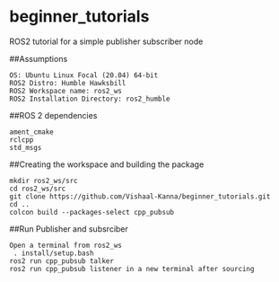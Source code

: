 # beginner_tutorials
ROS2 tutorial for a simple publisher subscriber node

##Assumptions
```
OS: Ubuntu Linux Focal (20.04) 64-bit
ROS2 Distro: Humble Hawksbill
ROS2 Workspace name: ros2_ws
ROS2 Installation Directory: ros2_humble
```

##ROS 2 dependencies
```
ament_cmake
rclcpp
std_msgs
```

##Creating the workspace and building the package
```
mkdir ros2_ws/src
cd ros2_ws/src
git clone https://github.com/Vishaal-Kanna/beginner_tutorials.git
cd ..
colcon build --packages-select cpp_pubsub
```

##Run Publisher and subsrciber
```
Open a terminal from ros2_ws
 . install/setup.bash
ros2 run cpp_pubsub talker
ros2 run cpp_pubsub listener in a new terminal after sourcing
```





